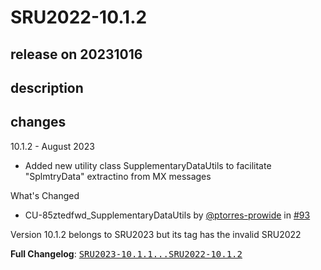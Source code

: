 # SRU2022-10.1.2

## release on 20231016

## description

## changes

10.1.2 - August 2023

* Added new utility class SupplementaryDataUtils to facilitate "SplmtryData" extractino from MX messages

What's Changed

* CU-85ztedfwd_SupplementaryDataUtils by <a class="user-mention notranslate" data-hovercard-type="user" data-hovercard-url="/users/ptorres-prowide/hovercard" data-octo-click="hovercard-link-click" data-octo-dimensions="link_type:self" href="https://github.com/ptorres-prowide">@ptorres-prowide</a> in <a class="issue-link js-issue-link" data-error-text="Failed to load title" data-id="1789504606" data-permission-text="Title is private" data-url="https://github.com/prowide/prowide-iso20022/issues/93" data-hovercard-type="pull_request" data-hovercard-url="/prowide/prowide-iso20022/pull/93/hovercard" href="https://github.com/prowide/prowide-iso20022/pull/93">#93</a>

Version 10.1.2 belongs to SRU2023 but its tag has the invalid SRU2022

<strong>Full Changelog</strong>: <a class="commit-link" href="https://github.com/prowide/prowide-iso20022/compare/SRU2023-10.1.1...SRU2022-10.1.2"><tt>SRU2023-10.1.1...SRU2022-10.1.2</tt></a>

